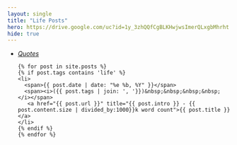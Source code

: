 ```yaml
---
layout: single
title: "Life Posts"
hero: https://drive.google.com/uc?id=1y_3zhQQfCgBLKHwjwsImerQLxgbMhrht
hide: true
---
```

<section class="content">
  <ul class="listing">
    <li>
      <a href="/quotes.html" title="Selected Quotes"><i>Quotes</i></a>
    </li>

    {% for post in site.posts %}
    {% if post.tags contains 'life' %}
    <li>
      <span>{{ post.date | date: "%e %b, %Y" }}</span>
      <span><i>({{ post.tags | join: ', '}})&nbsp;&nbsp;&nbsp;&nbsp;</i></span>
       <a href="{{ post.url }}" title="{{ post.intro }} - {{ post.content.size | divided_by:1000}}k word count">{{ post.title }}</a>
    </li>
    {% endif %}
    {% endfor %}
    
  </ul>
</section>
